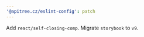 ```yaml
---
'@apitree.cz/eslint-config': patch
---
```


Add `react/self-closing-comp`. Migrate `storybook` to `v9`.

